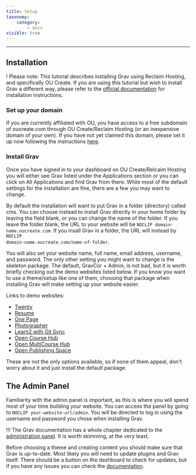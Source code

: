 ```yaml
---
title: Setup
taxonomy:
    category:
        - docs
visible: true
---
```


---
## Installation

! Please note: This tutorial describes installing Grav using Reclaim Hosting, and specifically OU Create. If you are using this tutorial but wish to install Grav a different way, please refer to the [official documentation](https://learn.getgrav.org/16/basics/installation) for installation instructions.

### Set up your domain
If you are currently affiliated with OU, you have access to a free subdomain of oucreate.com through OU Create/Reclaim Hosting (or an inexpensive domain of your own). If you have not yet claimed this domain, please set it up now following the instructions [here](https://create.ou.edu/docs/getting-started/signing-up/).

### Install Grav
Once you have signed in to your dashboard on OU Create/Relcaim Hosting you will either see Grav listed under the Applications section or you can click on All Applications and find Grav from there. While most of the default settings for the installation are fine, there are a few you may want to change.

By default the installation will want to put Grav in a folder (directory) called cms. You can choose instead to install Grav directly in your home folder by leaving the field blank, or you can change the name of the folder. If you leave the folder blank, the URL to your website will be `NOCLIP domain-name.oucreate.com`. If you insall Grav in a folder, the URL will instead by <code>NOCLIP domain-name.oucreate.com/name-of-folder</code>.

You will also set your website name, full name, email address, username, and password. The only other setting you might want to change is the skeleton package. The default, GravCor + Admin, is not bad, but it is worth briefly checking out the demo websites listed below. If you know you want to use a theme/setup like one of them, choosing that package when installing Grav will make setting up your website easier.

Links to demo websites:
* [Twenty](https://demo.getgrav.org/twenty-skeleton/)
* [Resume](https://demo.getgrav.org/resume-skeleton/)
* [One Page](https://demo.getgrav.org/onepage-skeleton/)
* [Photographer](https://demo.getgrav.org/photographer-skeleton/)
* [Learn2 with Git Sync](https://demo.hibbittsdesign.org/grav-learn2-git-sync/)
* [Open Course Hub](https://demo.hibbittsdesign.org/grav-open-matter-course-hub/)
* [Open MultiCourse Hub](https://demo.hibbittsdesign.org/grav-skeleton-open-matter-multi-course-hub-site/)
* [Open Publishing Space](http://demo.hibbittsdesign.org/grav-open-publishing-quark/)

These are not the only options available, so if none of them appeal, don't worry about it and just install the default package.

## The Admin Panel
Familiarity with the admin panel is important, as this is where you will spend most of your time building your website. You can access the panel by going to `NOCLIP your-website-url/admin`. You will be directed to log in using the username and password you chose when installing Grav.

!!! The Grav documentation has a whole chapter dedicated to the [administration panel](https://learn.getgrav.org/16/admin-panel). It is worth skimming, at the very least.

Before choosing a theme and creating content you should make sure that Grav is up-to-date. Most likely you will need to update plugins and Grav itself. There should be a button on the dashboard to check for updates, but if you have any issues you can check the [documentation](https://learn.getgrav.org/16/admin-panel/dashboard).